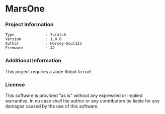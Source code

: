 MarsOne
================



### Project Information
```
Type              : Scratch
Version           : 1.0.0
Author            : Horsey-Soul123
Firmware          : 42
```

### Additional Information
This project requires a Jade Robot to run!

### License
This software is provided "as is" without any expressed or implied warranties.  In no case shall the author or any contributors be liable for any damages caused by the use of this software.

